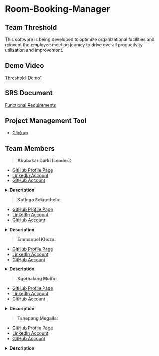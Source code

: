# Room-Booking-Manager
## Team Threshold
This software is being developed to optimize organizational facilities and reinvent the employee meeting journey to drive overall productivity utilization and improvement. 

## Demo Video
<a href=" ">Threshold-Demo1</a>

 ## SRS Document
<a href=" ">Functional Requirements</a>

## Project Management Tool
* <a href="https://app.clickup.com/2545184/home/landing">Clickup</a>

## Team Members
> <b>Abubakar Darki (Leader): </b> <br>
 * <a href="https://abu-22.github.io/"> GitHub  Profile  Page</a><br>
 * <a href="https://www.linkedin.com/in/abubakar-darki-7567781a9/"> LinkedIn  Account </a><br>
 * <a href="https://github.com/Abu-22"> GitHub  Account </a><br>
 <details>
  <summary><b>Description</b></summary>
 </details>
 
> <b>Katlego Sekgethela: </b> <br>
 * <a href=""> GitHub  Profile  Page</a><br>
 * <a href=""> LinkedIn  Account </a><br>
 * <a href=""> GitHub  Account </a><br>
 <details>
  <summary><b>Description</b></summary>
 </details>
 
> <b>Emmanuel Khoza: </b> <br>
 * <a href=""> GitHub  Profile  Page</a><br>
 * <a href=""> LinkedIn  Account </a><br>
 * <a href=""> GitHub  Account </a><br>
 <details>
  <summary><b>Description</b></summary>
 </details>
 
> <b>Kgothalang Moifo: </b> <br>
 * <a href=""> GitHub  Profile  Page</a><br>
 * <a href=""> LinkedIn  Account </a><br>
 * <a href=""> GitHub  Account </a><br>
 <details>
  <summary><b>Description</b></summary>
 </details>
 
> <b>Tshepang Mogaila: </b> <br>
 * <a href=""> GitHub  Profile  Page</a><br>
 * <a href=""> LinkedIn  Account </a><br>
 * <a href=""> GitHub  Account </a><br>
 <details>
  <summary><b>Description</b></summary>
 </details>
 

